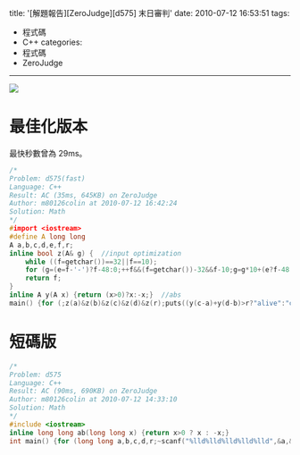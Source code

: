 title: '[解題報告][ZeroJudge][d575] 末日審判'
date: 2010-07-12 16:53:51
tags:
- 程式碼
- C++
categories:
- 程式碼
- ZeroJudge
---

![](/blog/img/20100712-165351-1.jpg)

<!-- more -->

# 最佳化版本

最快秒數曾為 29ms。

``` cpp
/*
Problem: d575(fast)
Language: C++
Result: AC (35ms, 645KB) on ZeroJudge
Author: m80126colin at 2010-07-12 16:42:24
Solution: Math
*/
#import <iostream>
#define A long long
A a,b,c,d,e,f,r;
inline bool z(A& g) {  //input optimization
	while ((f=getchar())==32||f==10);
	for (g=(e=f-'-')?f-48:0;++f&&(f=getchar())-32&&f-10;g=g*10+(e?f-48:48-f));
	return f;
}
inline A y(A x) {return (x>0)?x:-x;}  //abs
main() {for (;z(a)&z(b)&z(c)&z(d)&z(r);puts((y(c-a)+y(d-b)>r?"alive":"die")));}
```

# 短碼版

``` cpp
/*
Problem: d575
Language: C++
Result: AC (90ms, 690KB) on ZeroJudge
Author: m80126colin at 2010-07-12 14:33:10
Solution: Math
*/
#include <iostream>
inline long long ab(long long x) {return x>0 ? x : -x;}
int main() {for (long long a,b,c,d,r;~scanf("%lld%lld%lld%lld%lld",&a,&b,&c,&d,&r);puts((ab(c-a)+ab(d-b) >r ? "alive" : "die"))) ;}
```